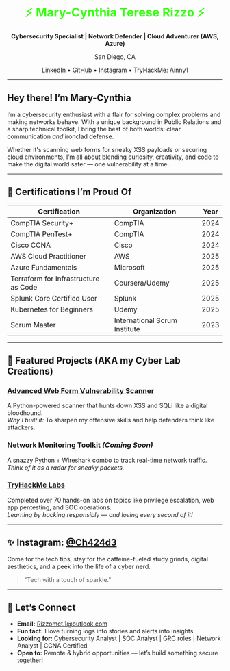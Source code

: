 <h1 align="center" style="color:#39ff14;">⚡ Mary-Cynthia Terese Rizzo ⚡</h1>
<p align="center"><strong>Cybersecurity Specialist | Network Defender | Cloud Adventurer (AWS, Azure)</strong></p>
<p align="center">San Diego, CA</p>
<p align="center">
  <a href="https://www.linkedin.com/in/mary-cynthia-r-7533886b">LinkedIn</a> • 
  <a href="https://github.com/Ainny1">GitHub</a> • 
  <a href="https://instagram.com/yourhandle">Instagram</a> • 
  TryHackMe: Ainny1
</p>

---

## Hey there! I’m Mary-Cynthia

I’m a cybersecurity enthusiast with a flair for solving complex problems and making networks behave. With a unique background in Public Relations and a sharp technical toolkit, I bring the best of both worlds: clear communication *and* ironclad defense.

Whether it's scanning web forms for sneaky XSS payloads or securing cloud environments, I’m all about blending curiosity, creativity, and code to make the digital world safer — one vulnerability at a time.

---

## 🚀 Certifications I’m Proud Of

| Certification                         | Organization                   | Year  |
|--------------------------------------|--------------------------------|--------|
| CompTIA Security+                    | CompTIA                        | 2024   |
| CompTIA PenTest+                     | CompTIA                        | 2024   |
| Cisco CCNA                           | Cisco                          | 2024   |
| AWS Cloud Practitioner               | AWS                            | 2025   |
| Azure Fundamentals                   | Microsoft                      | 2025   |
| Terraform for Infrastructure as Code | Coursera/Udemy                 | 2025   |
| Splunk Core Certified User           | Splunk                         | 2025   |
| Kubernetes for Beginners             | Udemy                          | 2025   |
| Scrum Master                         | International Scrum Institute  | 2023   |

---

## 🧠 Featured Projects (AKA my Cyber Lab Creations)

### [Advanced Web Form Vulnerability Scanner](https://github.com/Ainny1/AdvancedWebFormVulnerabilityScanner)
A Python-powered scanner that hunts down XSS and SQLi like a digital bloodhound.  
<em>Why I built it:</em> To sharpen my offensive skills and help defenders think like attackers.

### Network Monitoring Toolkit *(Coming Soon)*
A snazzy Python + Wireshark combo to track real-time network traffic.  
<em>Think of it as a radar for sneaky packets.</em>

### [TryHackMe Labs](https://tryhackme.com/p/Ainny1)
Completed over 70 hands-on labs on topics like privilege escalation, web app pentesting, and SOC operations.  
<em>Learning by hacking responsibly — and loving every second of it!</em>

---

## ✨ Instagram: [@Ch424d3](https://instagram.com/Ch424d3)
Come for the tech tips, stay for the caffeine-fueled study grinds, digital aesthetics, and a peek into the life of a cyber nerd.  
> "Tech with a touch of sparkle."

---

## 💌 Let’s Connect
- **Email:** Rizzomct.1@outlook.com  
- **Fun fact:** I love turning logs into stories and alerts into insights.  
- **Looking for:** Cybersecurity Analyst | SOC Analyst | GRC roles | Network Analyst | CCNA Certified
- **Open to:** Remote & hybrid opportunities — let’s build something secure together!